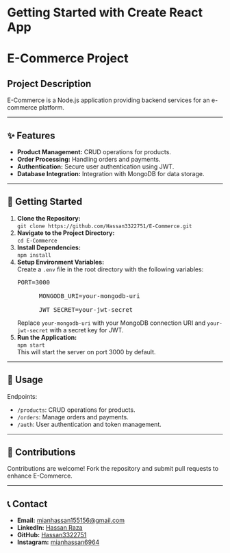 # Getting Started with Create React App

<!DOCTYPE html>
<html lang="en">
<head>
  <meta charset="UTF-8">
  <meta name="viewport" content="width=device-width, initial-scale=1.0">
</head>
<body>

  <h1>E-Commerce Project </h1>

  <h2>Project Description</h2>
  <p>E-Commerce is a Node.js application providing backend services for an e-commerce platform.</p>

  <hr>

  <h2>✨ Features</h2>
  <ul>
    <li><strong>Product Management:</strong> CRUD operations for products.</li>
    <li><strong>Order Processing:</strong> Handling orders and payments.</li>
    <li><strong>Authentication:</strong> Secure user authentication using JWT.</li>
    <li><strong>Database Integration:</strong> Integration with MongoDB for data storage.</li>
  </ul>

  <hr>

  <h2>🚀 Getting Started</h2>
  <ol>
    <li><strong>Clone the Repository:</strong><br>
      <code>git clone https://github.com/Hassan3322751/E-Commerce.git</code></li>
    <li><strong>Navigate to the Project Directory:</strong><br>
      <code>cd E-Commerce</code></li>
    <li><strong>Install Dependencies:</strong><br>
      <code>npm install</code></li>
    <li><strong>Setup Environment Variables:</strong><br>
      Create a <code>.env</code> file in the root directory with the following variables:<br>
      <pre>PORT=3000<br>
      MONGODB_URI=your-mongodb-uri<br>
      JWT_SECRET=your-jwt-secret</pre>
      Replace <code>your-mongodb-uri</code> with your MongoDB connection URI and <code>your-jwt-secret</code> with a secret key for JWT.</li>
    <li><strong>Run the Application:</strong><br>
      <code>npm start</code><br>
      This will start the server on port 3000 by default.</li>
  </ol>

  <hr>

  <h2>📝 Usage</h2>
  <p>Endpoints:</p>
  <ul>
    <li><code>/products</code>: CRUD operations for products.</li>
    <li><code>/orders</code>: Manage orders and payments.</li>
    <li><code>/auth</code>: User authentication and token management.</li>
  </ul>

  <hr>

  <h2>🤝 Contributions</h2>
  <p>Contributions are welcome! Fork the repository and submit pull requests to enhance E-Commerce.</p>

  <hr>

  <h2>📞 Contact</h2>
  <ul>
    <li><strong>Email:</strong> <a href="mailto:mianhassan155156@gmail.com">mianhassan155156@gmail.com</a></li>
    <li><strong>LinkedIn:</strong> <a href="https://www.linkedin.com/in/hassan-raza-a05500285?utm_source=share&utm_campaign=share_via&utm_content=profile&utm_medium=android_app">Hassan Raza</a></li>
    <li><strong>GitHub:</strong> <a href="https://github.com/Hassan3322751">Hassan3322751</a></li>
    <li><strong>Instagram:</strong> <a href="https://instagram.com/mianhassan6964">mianhassan6964</a></li>
  </ul>

</body>
</html>
